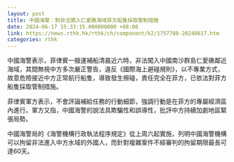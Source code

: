 ```yaml
---
layout: post
title: 中國海警：對非法闖入仁愛礁海域菲方船隻採取管制措施
date: 2024-06-17 15:33:15.000000000 +08:00
link: https://news.rthk.hk/rthk/ch/component/k2/1757788-20240617.htm
categories: rthk
---
```


中國海警表示，菲律賓一艘運補船清晨近六時，非法闖入中國南沙群島仁愛礁鄰近海域，其間無視中方多次嚴正警告，違反《國際海上避碰規則》，以不專業方式，故意危險接近中方正常航行船隻，導致發生擦碰，責任完全在菲方，已依法對菲方船隻採取管制措施。

菲律賓軍方表示，不會評論補給任務的行動細節，強調行動是在菲方的專屬經濟區內進行。軍方又指，中國海警的說法具欺騙性和誤導性，批評中方持續加劇地區緊張局勢。

中國海警局的《海警機構行政執法程序規定》從上周六起實施，列明中國海警機構可以拘留非法進入中方水域的外國人，而針對複雜案件不經審判的拘留期限最長可達60天。
